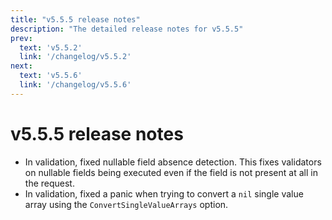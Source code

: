 ```yaml
---
title: "v5.5.5 release notes"
description: "The detailed release notes for v5.5.5"
prev:
  text: 'v5.5.2'
  link: '/changelog/v5.5.2'
next:
  text: 'v5.5.6'
  link: '/changelog/v5.5.6'
---
```


# v5.5.5 release notes

- In validation, fixed nullable field absence detection. This fixes validators on nullable fields being executed even if the field is not present at all in the request.
- In validation, fixed a panic when trying to convert a `nil` single value array using the `ConvertSingleValueArrays` option.